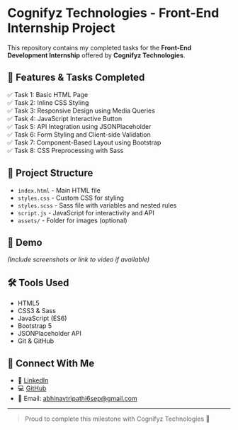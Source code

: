 
# Cognifyz Technologies - Front-End Internship Project

This repository contains my completed tasks for the **Front-End Development Internship** offered by **Cognifyz Technologies**.

## 🚀 Features & Tasks Completed

✅ Task 1: Basic HTML Page  
✅ Task 2: Inline CSS Styling  
✅ Task 3: Responsive Design using Media Queries  
✅ Task 4: JavaScript Interactive Button  
✅ Task 5: API Integration using JSONPlaceholder  
✅ Task 6: Form Styling and Client-side Validation  
✅ Task 7: Component-Based Layout using Bootstrap  
✅ Task 8: CSS Preprocessing with Sass

## 📂 Project Structure

- `index.html` - Main HTML file
- `styles.css` - Custom CSS for styling
- `styles.scss` - Sass file with variables and nested rules
- `script.js` - JavaScript for interactivity and API
- `assets/` - Folder for images (optional)

## 📸 Demo

*(Include screenshots or link to video if available)*

## 🛠️ Tools Used

- HTML5  
- CSS3 & Sass  
- JavaScript (ES6)  
- Bootstrap 5  
- JSONPlaceholder API  
- Git & GitHub

## 📢 Connect With Me

- 💼 [LinkedIn](https://linkedin.com/in/yourprofile)  
- 💻 [GitHub](https://github.com/yourprofile)  
- 📧 Email: abhinavtripathi6sep@gmail.com

---

> Proud to complete this milestone with Cognifyz Technologies 💪
